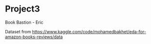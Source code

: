 # Project3
Book Bastion - Eric

Dataset from https://www.kaggle.com/code/mohamedbakhet/eda-for-amazon-books-reviews/data 
